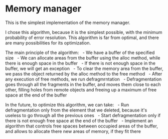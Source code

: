 # Memory manager

This is the simplest implementation of the memory manager.

I chose this algorithm, because it is the simplest possible, with the minimum probability of error resolution.
This algorithm is far from optimal, and there are many possibilities for its optimization.

The main principle of the algorithm:
  - We have a buffer of the specified size
  - We can allocate areas from the buffer using the alloc method, while there is enough space in the buffer
  - If there is not enough space in the buffer, we will get an exception
  - To clear the memory area from the buffer, we pass the object returned by the alloc method to the free method
  - After any execution of free methods, we run defragmrntation
  - Defragmentation goes through all the fragments in the buffer, and moves them close to each other, filling holes
    from remote objects and freeing up a maximum of free space at the end of the buffer

In the future, to optimize this algorithm, we can take:
  - Run defragmentation only from the element that we deleted, because it's useless to go through all the previous ones
  - Start defragmentation only if there is not enough free space at the end of the buffer
  - Implement an algorithm that controls free spaces between occupied areas of the buffer, and allows to allocate there
    new areas of memory, if they fit there
